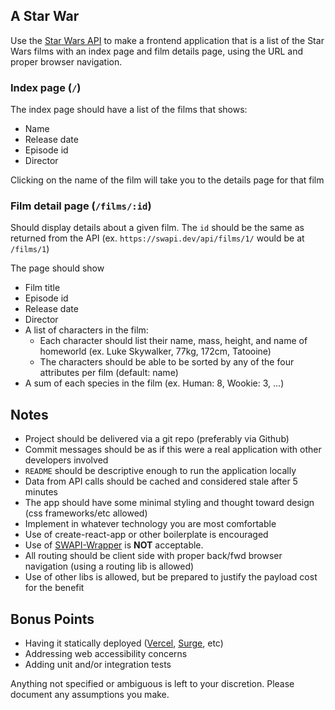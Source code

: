 ## A Star War

Use the [Star Wars API](https://swapi.dev/documentation ) to make a frontend application that is a list of the Star Wars films with an index page and film details page, using the URL and proper browser navigation.

### Index page (`/`)

The index page should have a list of the films that shows:

- Name
- Release date
- Episode id
- Director

Clicking on the name of the film will take you to the details page for that film

### Film detail page (`/films/:id`)

Should display details about a given film. The `id` should be the same as returned from the API (ex. `https://swapi.dev/api/films/1/` would be at `/films/1`)

The page should show

- Film title
- Episode id
- Release date
- Director
- A list of characters in the film:
  - Each character should list their name, mass, height, and name of homeworld  (ex. Luke Skywalker, 77kg, 172cm, Tatooine)
  - The characters should be able to be sorted by any of the four attributes per film (default: name)
- A sum of each species in the film (ex. Human: 8, Wookie: 3, ...)


## Notes

 - Project should be delivered via a git repo (preferably via Github)
 - Commit messages should be as if this were a real application with other developers involved
 - `README` should be descriptive enough to run the application locally
 - Data from API calls should be cached and considered stale after 5 minutes
 - The app should have some minimal styling and thought toward design (css frameworks/etc allowed)
 - Implement in whatever technology you are most comfortable
 - Use of create-react-app or other boilerplate is encouraged
 - Use of [SWAPI-Wrapper](https://github.com/cfjedimaster/SWAPI-Wrapper) is **NOT** acceptable.
 - All routing should be client side with proper back/fwd browser navigation (using a routing lib is allowed)
 - Use of other libs is allowed, but be prepared to justify the payload cost for the benefit

## Bonus Points

 - Having it statically deployed ([Vercel](<https://vercel.com/home>), [Surge](https://surge.sh), etc)
 - Addressing web accessibility concerns
 - Adding unit and/or integration tests

Anything not specified or ambiguous is left to your discretion. Please document any assumptions you make.
